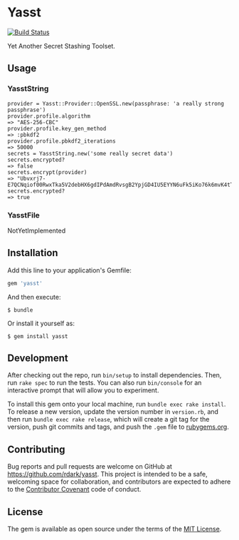 # Yasst

[![Build Status](https://travis-ci.org/rdark/yasst.svg?branch=master)](https://travis-ci.org/rdark/yasst)

Yet Another Secret Stashing Toolset.

## Usage

### YasstString

    provider = Yasst::Provider::OpenSSL.new(passphrase: 'a really strong passphrase')
    provider.profile.algorithm
    => "AES-256-CBC"
    provider.profile.key_gen_method
    => :pbkdf2
    provider.profile.pbkdf2_iterations
    => 50000
    secrets = YasstString.new('some really secret data')
    secrets.encrypted?
    => false
    secrets.encrypt(provider)
    => "Ubvxrj7-E7QCNqiof00RwxTka5V2debHX6gdIPdAmdRvsgB2YpjGD4IU5EYYN6uFk5iKo76k6mvK4tTIXbcBlhFmnN4mptpG
    secrets.encrypted?
    => true

### YasstFile

NotYetImplemented

## Installation

Add this line to your application's Gemfile:

```ruby
gem 'yasst'
```

And then execute:

    $ bundle

Or install it yourself as:

    $ gem install yasst

## Development

After checking out the repo, run `bin/setup` to install dependencies. Then, run `rake spec` to run the tests. You can also run `bin/console` for an interactive prompt that will allow you to experiment.

To install this gem onto your local machine, run `bundle exec rake install`. To release a new version, update the version number in `version.rb`, and then run `bundle exec rake release`, which will create a git tag for the version, push git commits and tags, and push the `.gem` file to [rubygems.org](https://rubygems.org).

## Contributing

Bug reports and pull requests are welcome on GitHub at https://github.com/rdark/yasst. This project is intended to be a safe, welcoming space for collaboration, and contributors are expected to adhere to the [Contributor Covenant](contributor-covenant.org) code of conduct.


## License

The gem is available as open source under the terms of the [MIT License](http://opensource.org/licenses/MIT).

